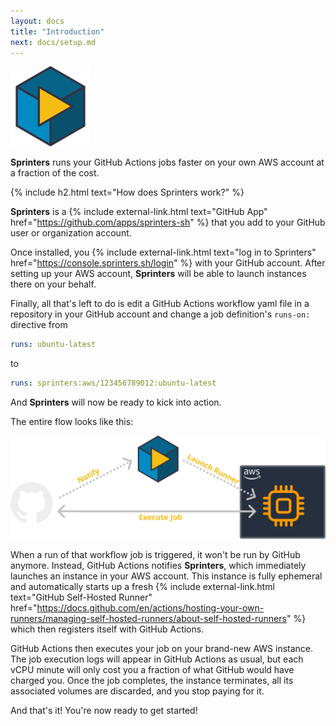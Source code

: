 ```yaml
---
layout: docs
title: "Introduction"
next: docs/setup.md
---
```


<img src="/assets/logo/sprinters.svg" width="128px" alt="Sprinters Logo">

**Sprinters** runs your GitHub Actions jobs faster on your own AWS account at a fraction of the cost.

{% include h2.html text="How does Sprinters work?" %}

**Sprinters** is a {% include external-link.html text="GitHub App" href="https://github.com/apps/sprinters-sh" %} that
you add to your GitHub user or organization account.

Once installed, you {% include external-link.html text="log in to Sprinters" href="https://console.sprinters.sh/login" %} with your
GitHub account. After setting up your AWS account, **Sprinters** will be able to launch instances there on your behalf.

Finally, all that's left to do is edit a GitHub Actions workflow yaml file in a repository in your GitHub account and 
change a job definition's `runs-on:` directive from

```yaml
runs: ubuntu-latest
```

to

```yaml
runs: sprinters:aws/123456789012:ubuntu-latest
```

And **Sprinters** will now be ready to kick into action.

The entire flow looks like this:

<img src="/assets/overview.svg" alt="How Sprinters Works Diagram">

When a run of that workflow job is triggered, it won't be run by GitHub anymore. Instead, GitHub Actions notifies
**Sprinters**, which immediately launches an instance in your AWS account.
This instance is fully ephemeral and automatically starts up 
a fresh {% include external-link.html text="GitHub Self-Hosted Runner" href="https://docs.github.com/en/actions/hosting-your-own-runners/managing-self-hosted-runners/about-self-hosted-runners" %} which
then registers itself with GitHub Actions.

GitHub Actions then executes your job on your brand-new AWS instance. The job execution logs will appear in GitHub Actions
as usual, but each vCPU minute will only cost you a fraction of what GitHub would have charged you. Once the job
completes, the instance terminates, all its associated volumes are discarded, and you stop paying for it.

And that's it! You're now ready to get started!
